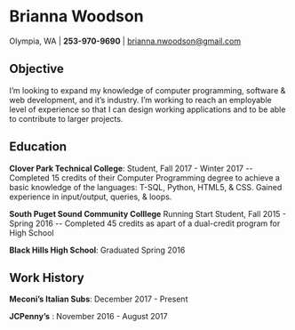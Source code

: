
Brianna Woodson
========
Olympia, WA | __253-970-9690__ | brianna.nwoodson@gmail.com


**Objective**
----------
I’m looking to expand my knowledge of computer programming, software & web development, and it’s industry. I’m working to reach an employable level of experience so that I can design working applications and to be able to contribute to larger projects. 


**Education**
----------
**Clover Park Technical College**:  Student, Fall 2017 - Winter 2017
	-- Completed 15 credits of their Computer Programming degree to achieve a basic knowledge of the languages: T-SQL, Python, HTML5, & CSS. Gained experience in input/output, queries, & loops.

**South Puget Sound Community Colllege** Running Start Student, Fall 2015 - Spring 2016
	-- Completed 45 credits as apart of a dual-credit program for High School

**Black Hills High School**: Graduated Spring 2016


**Work History**
-----------
**Meconi’s Italian Subs**: December 2017 - Present
	
**JCPenny’s** : November 2016 - August 2017
